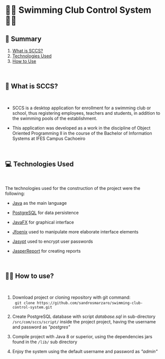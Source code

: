 # 🏊🏻 **Swimming Club Control System** 🏊🏻

## 📖 **Summary**
1. <a href="What is SCCS">What is SCCS?</a>
2. <a href="Technologies Used">Technologies Used</a>
3. <a href="How to Use">How to Use</a>

</br>

## 🤔 **What is SCCS?** <a name="What is SCCS"></a>

</br>

* SCCS is a desktop application for enrollment for a swimming club or school, thus registering employees, teachers and students, in addition to the swimming pools of the establishment.

* This application was developed as a work in the discipline of Object Oriented Programming II in the course of the Bachelor of Information Systems at IFES Campus Cachoeiro

</br>

## 💻 **Technologies Used** <a name="Technologies Used"></a>

</br>

The technologies used for the construction of the project were the following:

* [Java](https://www.java.com/pt-BR/) as the main language

* [PostgreSQL](https://www.postgresql.org) for data persistence

* [JavaFX](https://openjfx.io) for graphical interface

 * [Jfoenix](http://www.jfoenix.com) used to manipulate more elaborate interface elements

 * [Jasypt](http://www.jasypt.org) used to encrypt user passwords

 * [JasperReport](https://community.jaspersoft.com) for creating reports

 </br>

## 👩‍💻 **How to use?**

</br>

1. Download project or cloning repository with git command: </br>
&nbsp; `git clone https://github.com/sandrosmarzaro/swimming-club-control-system.git`

2. Create PostgreSQL database with script *database.sql* in sub-directory `/src/com/sccs/script/` inside the project project, having the username and password as *"postgres"*

3. Compile project with Java 8 or superior, using the dependencies jars found in the `/lib/` sub directory

4. Enjoy the system using the default username and password as *"admin"*